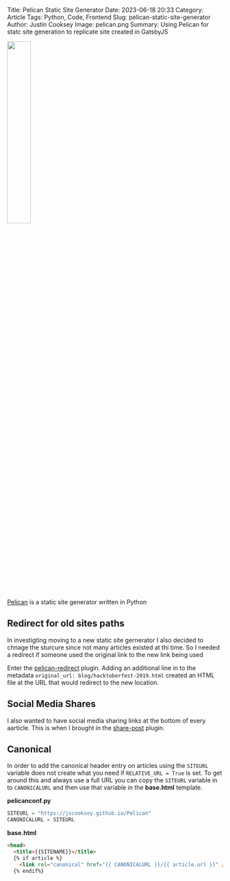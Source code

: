 Title: Pelican Static Site Generator
Date: 2023-06-18 20:33
Category: Article
Tags: Python, Code, Frontend
Slug: pelican-static-site-generator
Author: Justin Cooksey
Image: pelican.png
Summary: Using Pelican for statc site generation to replicate site created in GatsbyJS

<img src="{attach}pelican.png"  width="33%" height="33%">

[Pelican](https://docs.getpelican.com/en/latest/#) is a static site generator written in Python

## Redirect for old sites paths

In investigting moving to a new static site gernerator I also decided to chnage the sturcure since not many articles existed at thi time.
So I needed a redirect if someone used the original link to the new link being used

Enter the [pelican-redirect](https://github.com/slinkp/pelican-redirect) plugin.  Adding an additional line in to the metadata ```original_url: blog/hacktoberfest-2019.html``` created an HTML file at the URL that would redirect to the new location.

## Social Media Shares

I also wanted to have social media sharing links at the bottom of every aarticle.  This is when I brought in the [share-post](https://github.com/pelican-plugins/) plugin.

## Canonical 

In order to add the canonical header entry on articles using the ```SITEURL``` variable does not create what you need if ```RELATIVE_URL = True``` is set.  To get around this and always use a full URL you can copy the ```SITEURL``` variable in to ```CANONICALURL``` and then use that variable in the **base.html** template.

**pelicanconf.py**
```python
SITEURL = "https://jscooksey.github.io/Pelican"
CANONICALURL = SITEURL
```

**base.html**
```html
<head>
  <title>{{SITENAME}}</title>
  {% if article %}
    <link rel="canonical" href="{{ CANONICALURL }}/{{ article.url }}" />
  {% endif%}
```